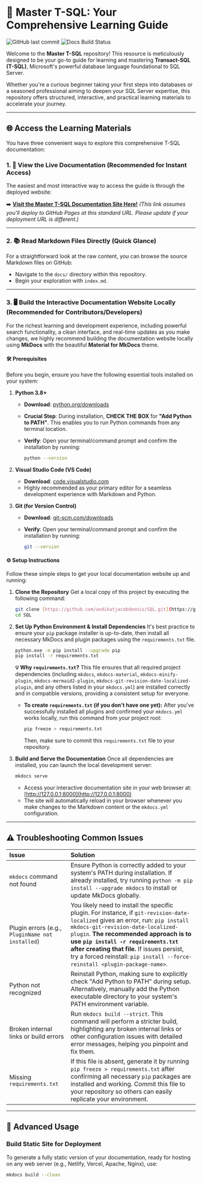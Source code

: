 # 🚀 Master T-SQL: Your Comprehensive Learning Guide

![GitHub last commit](https://img.shields.io/github/last-commit/andikatjacobdennis/SQL?style=flat-square&color=blue)
![Docs Build Status](https://img.shields.io/badge/docs-deployed-brightgreen?style=flat-square)

Welcome to the **Master T-SQL** repository! This resource is meticulously designed to be your go-to guide for learning and mastering **Transact-SQL (T-SQL)**, Microsoft's powerful database language foundational to SQL Server.

Whether you're a curious beginner taking your first steps into databases or a seasoned professional aiming to deepen your SQL Server expertise, this repository offers structured, interactive, and practical learning materials to accelerate your journey.

---

## 🌐 Access the Learning Materials

You have three convenient ways to explore this comprehensive T-SQL documentation:

### 1. 🚀 View the Live Documentation (Recommended for Instant Access)

The easiest and most interactive way to access the guide is through the deployed website:

➡️ **[Visit the Master T-SQL Documentation Site Here!](https://andikatjacobdennis.github.io/SQL/)**
*(This link assumes you'll deploy to GitHub Pages at this standard URL. Please update if your deployment URL is different.)*

---

### 2. 📚 Read Markdown Files Directly (Quick Glance)

For a straightforward look at the raw content, you can browse the source Markdown files on GitHub:

* Navigate to the `docs/` directory within this repository.
* Begin your exploration with `index.md`.

---

### 3. 🖥️ Build the Interactive Documentation Website Locally (Recommended for Contributors/Developers)

For the richest learning and development experience, including powerful search functionality, a clean interface, and real-time updates as you make changes, we highly recommend building the documentation website locally using **MkDocs** with the beautiful **Material for MkDocs** theme.

#### **🛠️ Prerequisites**

Before you begin, ensure you have the following essential tools installed on your system:

1. **Python 3.8+**
    * **Download**: [python.org/downloads](https://www.python.org/downloads/)
    * **Crucial Step**: During installation, **CHECK THE BOX** for **"Add Python to PATH"**. This enables you to run Python commands from any terminal location.
    * **Verify**: Open your terminal/command prompt and confirm the installation by running:

        ```bash
        python --version
        ```

2. **Visual Studio Code (VS Code)**
    * **Download**: [code.visualstudio.com](https://code.visualstudio.com/)
    * Highly recommended as your primary editor for a seamless development experience with Markdown and Python.

3. **Git (for Version Control)**
    * **Download**: [git-scm.com/downloads](https://git-scm.com/downloads)
    * **Verify**: Open your terminal/command prompt and confirm the installation by running:

        ```bash
        git --version
        ```

#### **⚙️ Setup Instructions**

Follow these simple steps to get your local documentation website up and running:

1. **Clone the Repository**
    Get a local copy of this project by executing the following command:

    ```bash
    git clone [https://github.com/andikatjacobdennis/SQL.git](https://github.com/andikatjacobdennis/SQL.git)
    cd SQL
    ```

2. **Set Up Python Environment & Install Dependencies**
    It's best practice to ensure your `pip` package installer is up-to-date, then install all necessary MkDocs and plugin packages using the `requirements.txt` file.

    ```bash
    python.exe -m pip install --upgrade pip
    pip install -r requirements.txt
    ```

    **💡 Why `requirements.txt`?** This file ensures that all required project dependencies (including `mkdocs`, `mkdocs-material`, `mkdocs-minify-plugin`, `mkdocs-mermaid2-plugin`, `mkdocs-git-revision-date-localized-plugin`, and any others listed in your `mkdocs.yml`) are installed correctly and in compatible versions, providing a consistent setup for everyone.

    * **To create `requirements.txt` (if you don't have one yet):**
        After you've successfully installed all plugins and confirmed your `mkdocs.yml` works locally, run this command from your project root:

        ```bash
        pip freeze > requirements.txt
        ```

        Then, make sure to commit this `requirements.txt` file to your repository.

3. **Build and Serve the Documentation**
    Once all dependencies are installed, you can launch the local development server:

    ```bash
    mkdocs serve
    ```

    * Access your interactive documentation site in your web browser at: [http://127.0.0.1:8000](http://127.0.0.1:8000)
    * The site will automatically reload in your browser whenever you make changes to the Markdown content or the `mkdocs.yml` configuration.

---

## ⚠️ Troubleshooting Common Issues

| Issue                                    | Solution                                                                                                                                                                                                                                                                                                                                                                                          |
| :--------------------------------------- | :------------------------------------------------------------------------------------------------------------------------------------------------------------------------------------------------------------------------------------------------------------------------------------------------------------------------------------------------------------------------------------------------ |
| `mkdocs` command not found               | Ensure Python is correctly added to your system's PATH during installation. If already installed, try running `python -m pip install --upgrade mkdocs` to install or update MkDocs globally.                                                                                                                                                                                                    |
| Plugin errors (e.g., `PluginName not installed`) | You likely need to install the specific plugin. For instance, if `git-revision-date-localized` gives an error, run: `pip install mkdocs-git-revision-date-localized-plugin`. **The recommended approach is to use `pip install -r requirements.txt` after creating that file.** If issues persist, try a forced reinstall: `pip install --force-reinstall <plugin-package-name>`. |
| Python not recognized                    | Reinstall Python, making sure to explicitly check "Add Python to PATH" during setup. Alternatively, manually add the Python executable directory to your system's PATH environment variable.                                                                                                                                                                                                        |
| Broken internal links or build errors    | Run `mkdocs build --strict`. This command will perform a stricter build, highlighting any broken internal links or other configuration issues with detailed error messages, helping you pinpoint and fix them.                                                                                                                                                                                 |
| Missing `requirements.txt`               | If this file is absent, generate it by running `pip freeze > requirements.txt` after confirming all necessary `pip` packages are installed and working. Commit this file to your repository so others can easily replicate your environment.                                                                                                                                                       |

---

## 🚀 Advanced Usage

### Build Static Site for Deployment

To generate a fully static version of your documentation, ready for hosting on any web server (e.g., Netlify, Vercel, Apache, Nginx), use:

```bash
mkdocs build --clean

